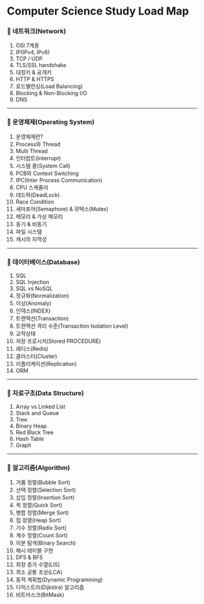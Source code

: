 # Computer Science Study Load Map
### 📌 네트워크(Network)
1. OSI 7계층
2. IP(IPv4, IPv6)
3. TCP / UDP
4. TLS/SSL handshake
5. 대칭키 & 공개키
6. HTTP & HTTPS
7. 로드밸런싱(Load Balancing)
8. Blocking & Non-Blocking I/O
9. DNS
--- 
### 📌 운영체제(Operating System)
1. 운영체제란?
2. Process와 Thread
3. Multi Thread
4. 인터럽트(Interrupt)
5. 시스템 콜(System Call)
6. PCB와 Context Switching
7. IPC(Inter Process Communication)
8. CPU 스케줄러
9. 데드락(DeadLock)
10. Race Condition
11. 세마포어(Semaphore) & 뮤텍스(Mutex)
12. 메모리 & 가상 메모리
13. 동기 & 비동기
14. 파일 시스템
15. 캐시의 지역성
---
### 📌 데이터베이스(Database)
1. SQL
2. SQL Injection
3. SQL vs NoSQL
4. 정규화(Normalization)
5. 이상(Anomaly)
6. 인덱스(INDEX)
7. 트랜잭션(Transaction)
8. 트랜잭션 격리 수준(Transaction Isolation Level)
9. 교착상태
10. 저장 프로시저(Stored PROCEDURE)
11. 레디스(Redis)
12. 클러스터(Cluster)
13. 리플리케이션(Replication)
14. ORM
---
### 📌 자료구조(Data Structure)
1. Array vs Linked List
2. Stack and Queue
3. Tree
4. Binary Heap
5. Red Black Tree
6. Hash Table
7. Graph
---
### 📌 알고리즘(Algorithm)
1. 거품 정렬(Bubble Sort)
2. 선택 정렬(Selection Sort)
3. 삽입 정렬(Insertion Sort)
4. 퀵 정렬(Quick Sort)
5. 병합 정렬(Merge Sort)
6. 힙 정렬(Heap Sort)
7. 기수 정렬(Radix Sort)
8. 계수 정렬(Count Sort)
9. 이분 탐색(Binary Search)
10. 해시 테이블 구현
11. DFS & BFS
12. 최장 증가 수열(LIS)
13. 최소 공통 조상(LCA)
14. 동적 계획법(Dynamic Programming)
15. 다익스트라(Dijkstra) 알고리즘
16. 비트마스크(BitMask)